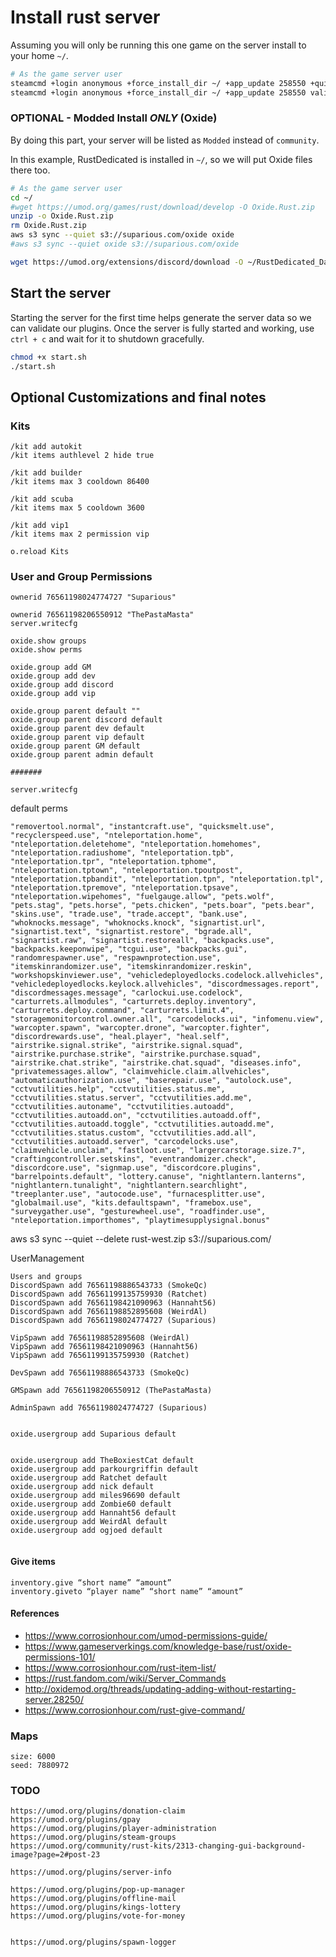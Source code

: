 # Install rust server

Assuming you will only be running this one game on the server
install to your home `~/`.

```bash
# As the game server user
steamcmd +login anonymous +force_install_dir ~/ +app_update 258550 +quit
steamcmd +login anonymous +force_install_dir ~/ +app_update 258550 validate +quit
```

### OPTIONAL - Modded Install *ONLY* (Oxide)

By doing this part, your server will be listed as `Modded` instead of `community`.

In this example, RustDedicated is installed in `~/`, so we will put Oxide files there too.

```bash
# As the game server user
cd ~/
#wget https://umod.org/games/rust/download/develop -O Oxide.Rust.zip
unzip -o Oxide.Rust.zip
rm Oxide.Rust.zip
aws s3 sync --quiet s3://suparious.com/oxide oxide
#aws s3 sync --quiet oxide s3://suparious.com/oxide

wget https://umod.org/extensions/discord/download -O ~/RustDedicated_Data/Managed/Oxide.Ext.Discord.dll
```

## Start the server

Starting the server for the first time helps generate the server data so we can validate our plugins. Once the server is fully started and working, use `ctrl + c` and wait for it to shutdown gracefully.

```bash
chmod +x start.sh
./start.sh
```

## Optional Customizations and final notes

### Kits

```
/kit add autokit
/kit items authlevel 2 hide true

/kit add builder
/kit items max 3 cooldown 86400

/kit add scuba
/kit items max 5 cooldown 3600

/kit add vip1
/kit items max 2 permission vip

o.reload Kits
```

### User and Group Permissions

```
ownerid 76561198024774727 "Suparious"

ownerid 76561198206550912 "ThePastaMasta"
server.writecfg

oxide.show groups
oxide.show perms

oxide.group add GM
oxide.group add dev
oxide.group add discord
oxide.group add vip

oxide.group parent default ""
oxide.group parent discord default
oxide.group parent dev default
oxide.group parent vip default
oxide.group parent GM default
oxide.group parent admin default

#######

server.writecfg
```

default perms

```
"removertool.normal", "instantcraft.use", "quicksmelt.use", "recyclerspeed.use", "nteleportation.home", "nteleportation.deletehome", "nteleportation.homehomes", "nteleportation.radiushome", "nteleportation.tpb", "nteleportation.tpr", "nteleportation.tphome", "nteleportation.tptown", "nteleportation.tpoutpost", "nteleportation.tpbandit", "nteleportation.tpn", "nteleportation.tpl", "nteleportation.tpremove", "nteleportation.tpsave", "nteleportation.wipehomes", "fuelgauge.allow", "pets.wolf", "pets.stag", "pets.horse", "pets.chicken", "pets.boar", "pets.bear", "skins.use", "trade.use", "trade.accept", "bank.use", "whoknocks.message", "whoknocks.knock", "signartist.url", "signartist.text", "signartist.restore", "bgrade.all", "signartist.raw", "signartist.restoreall", "backpacks.use", "backpacks.keeponwipe", "tcgui.use", "backpacks.gui", "randomrespawner.use", "respawnprotection.use", "itemskinrandomizer.use", "itemskinrandomizer.reskin", "workshopskinviewer.use", "vehicledeployedlocks.codelock.allvehicles", "vehicledeployedlocks.keylock.allvehicles", "discordmessages.report", "discordmessages.message", "carlockui.use.codelock", "carturrets.allmodules", "carturrets.deploy.inventory", "carturrets.deploy.command", "carturrets.limit.4", "storagemonitorcontrol.owner.all", "carcodelocks.ui", "infomenu.view", "warcopter.spawn", "warcopter.drone", "warcopter.fighter", "discordrewards.use", "heal.player", "heal.self", "airstrike.signal.strike", "airstrike.signal.squad", "airstrike.purchase.strike", "airstrike.purchase.squad", "airstrike.chat.strike", "airstrike.chat.squad", "diseases.info", "privatemessages.allow", "claimvehicle.claim.allvehicles", "automaticauthorization.use", "baserepair.use", "autolock.use", "cctvutilities.help", "cctvutilities.status.me", "cctvutilities.status.server", "cctvutilities.add.me", "cctvutilities.autoname", "cctvutilities.autoadd", "cctvutilities.autoadd.on", "cctvutilities.autoadd.off", "cctvutilities.autoadd.toggle", "cctvutilities.autoadd.me", "cctvutilities.status.custom", "cctvutilities.add.all", "cctvutilities.autoadd.server", "carcodelocks.use", "claimvehicle.unclaim", "fastloot.use", "largercarstorage.size.7", "craftingcontroller.setskins", "eventrandomizer.check", "discordcore.use", "signmap.use", "discordcore.plugins", "barrelpoints.default", "lottery.canuse", "nightlantern.lanterns", "nightlantern.tunalight", "nightlantern.searchlight", "treeplanter.use", "autocode.use", "furnacesplitter.use", "globalmail.use", "kits.defaultspawn", "framebox.use", "surveygather.use", "gesturewheel.use", "roadfinder.use", "nteleportation.importhomes", "playtimesupplysignal.bonus"
```
aws s3 sync --quiet --delete rust-west.zip s3://suparious.com/

UserManagement

```
Users and groups
DiscordSpawn add 76561198886543733 (SmokeQc)
DiscordSpawn add 76561199135759930 (Ratchet)
DiscordSpawn add 76561198421090963 (Hannaht56)
DiscordSpawn add 76561198852895608 (WeirdAl)
DiscordSpawn add 76561198024774727 (Suparious)

VipSpawn add 76561198852895608 (WeirdAl)
VipSpawn add 76561198421090963 (Hannaht56)
VipSpawn add 76561199135759930 (Ratchet)

DevSpawn add 76561198886543733 (SmokeQc)

GMSpawn add 76561198206550912 (ThePastaMasta)

AdminSpawn add 76561198024774727 (Suparious)


oxide.usergroup add Suparious default
```

```

oxide.usergroup add TheBoxiestCat default
oxide.usergroup add parkourgriffin default
oxide.usergroup add Ratchet default
oxide.usergroup add nick default
oxide.usergroup add miles96690 default
oxide.usergroup add Zombie60 default
oxide.usergroup add Hannaht56 default
oxide.usergroup add WeirdAl default
oxide.usergroup add ogjoed default


```

#### Give items

```
inventory.give “short name” “amount”
inventory.giveto “player name” “short name” “amount”
```

#### References

* https://www.corrosionhour.com/umod-permissions-guide/
* https://www.gameserverkings.com/knowledge-base/rust/oxide-permissions-101/
* https://www.corrosionhour.com/rust-item-list/
* https://rust.fandom.com/wiki/Server_Commands
* http://oxidemod.org/threads/updating-adding-without-restarting-server.28250/
* https://www.corrosionhour.com/rust-give-command/


### Maps

```
size: 6000
seed: 7880972
```


### TODO

```
https://umod.org/plugins/donation-claim
https://umod.org/plugins/gpay
https://umod.org/plugins/player-administration
https://umod.org/plugins/steam-groups
https://umod.org/community/rust-kits/2313-changing-gui-background-image?page=2#post-23

https://umod.org/plugins/server-info

https://umod.org/plugins/pop-up-manager
https://umod.org/plugins/offline-mail
https://umod.org/plugins/kings-lottery
https://umod.org/plugins/vote-for-money


https://umod.org/plugins/spawn-logger
```